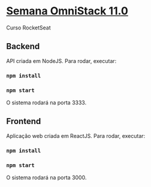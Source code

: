 # [Semana OmniStack 11.0](https://rocketseat.com.br/week/aulas/11.0)
Curso RocketSeat


## Backend
API criada em NodeJS.
Para rodar, executar:

### `npm install`
### `npm start`

O sistema rodará na porta 3333.

## Frontend
Aplicação web criada em ReactJS.
Para rodar, executar:

### `npm install`
### `npm start`

O sistema rodará na porta 3000.
